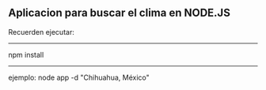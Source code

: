 ## Aplicacion para buscar el clima en NODE.JS

Recuerden ejecutar:

************
npm install 

****************

ejemplo: node app -d "Chihuahua, México"
